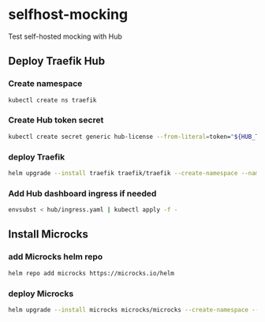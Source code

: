 # selfhost-mocking

Test self-hosted mocking with Hub

## Deploy Traefik Hub

### Create namespace

```bash
kubectl create ns traefik
```

### Create Hub token secret

```bash
kubectl create secret generic hub-license --from-literal=token="${HUB_TOKEN}" -n traefik
```

### deploy Traefik

```bash
helm upgrade --install traefik traefik/traefik --create-namespace --namespace traefik --values hub/hub-values.yaml --set "additionalArguments={--certificatesresolvers.le.distributedAcme=true,--certificatesresolvers.le.distributedAcme.storage.kubernetes=true,--certificatesresolvers.le.distributedAcme.email=david.blaskow@traefik.io,--certificatesresolvers.le.distributedAcme.tlschallenge=true',--hub.providers.microcks.endpoint=http://microcks.microcks:8080}"
```

### Add Hub dashboard ingress if needed

```bash
envsubst < hub/ingress.yaml | kubectl apply -f -
```

## Install Microcks

### add Microcks helm repo

```bash
helm repo add microcks https://microcks.io/helm
```

### deploy Microcks

```bash
helm upgrade --install microcks microcks/microcks --create-namespace --namespace microcks --values microcks/values.yaml --set microcks.url=microcks.${CLUSTERNAME}.${DOMAINNAME}
```
